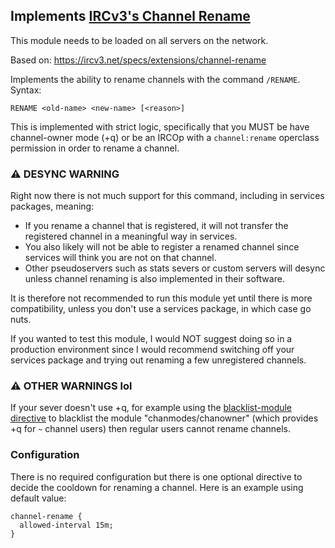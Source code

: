 ## Implements [IRCv3's Channel Rename](https://ircv3.net/specs/extensions/channel-rename)
This module needs to be loaded on all servers on the network.

Based on: https://ircv3.net/specs/extensions/channel-rename

Implements the ability to rename channels with the command `/RENAME`.
Syntax:
```
RENAME <old-name> <new-name> [<reason>]
```
This is implemented with strict logic, specifically that you MUST be have channel-owner mode (+q) or be an IRCOp with a `channel:rename` operclass permission in order to rename a channel.

### ⚠️ DESYNC WARNING
Right now there is not much support for this command, including in services packages, meaning:
- If you rename a channel that is registered, it will not transfer the registered channel in a meaningful way in services.
- You also likely will not be able to register a renamed channel since services will think you are not on that channel.
- Other pseudoservers such as stats severs or custom servers will desync unless channel renaming is also implemented in their software.

It is therefore not recommended to run this module yet until there is more compatibility, unless you don't use a services package, in which case go nuts.

If you wanted to test this module, I would NOT suggest doing so in a production environment since I would recommend switching off your services package and trying out renaming a few unregistered channels.

### ⚠️ OTHER WARNINGS lol
If your sever doesn't use +q, for example using the [blacklist-module directive](https://www.unrealircd.org/docs/Blacklist-module_directive) to blacklist the module "chanmodes/chanowner" (which provides +q for `~` channel users) then regular users cannot rename channels.

### Configuration
There is no required configuration but there is one optional directive to decide the cooldown for renaming a channel. Here is an example using default value:
```
channel-rename {
  allowed-interval 15m;
}
```

